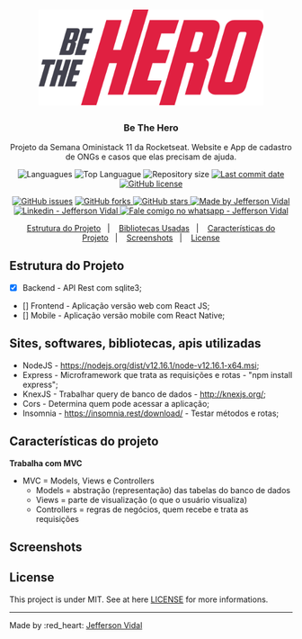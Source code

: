 <h1 align="center">
    <img alt="Be The Hero" src="./screenshots/logo.svg"  width="400px"/>
</h1>

<h3 align="center" >
  Be The Hero
</h3>

<p align="center">
  Projeto da Semana Oministack 11 da Rocketseat. Website e App de cadastro de ONGs e casos que elas precisam de ajuda.
</p>


<p align="center">
  <img alt="Languagues" src="https://img.shields.io/github/languages/count/jeffersonvidal/be-the-hero">
  <img alt="Top Languague" src="https://img.shields.io/github/languages/top/jeffersonvidal/be-the-hero">
  <img alt="Repository size" src="https://img.shields.io/github/repo-size/jeffersonvidal/be-the-hero">
  <a href="https://github.com/jeffersonvidal/foodfy/commits/master">
    <img alt="Last commit date" src="https://img.shields.io/github/last-commit/jeffersonvidal/be-the-hero">
  </a>
  <a href="https://github.com/jeffersonvidal/be-the-hero" target="_blank">
    <img alt="GitHub license" src="https://img.shields.io/github/license/jeffersonvidal/be-the-hero">
  </a>
</p>
<p align="center">
  <a href="https://github.com/jeffersonvidal/be-the-hero/issues" target="_blank">
    <img alt="GitHub issues" src="https://img.shields.io/github/issues/jeffersonvidal/be-the-hero"></a>
  <a href="https://github.com/jeffersonvidal/be-the-hero/network" target="_blank">
    <img alt="GitHub forks" src="https://img.shields.io/github/forks/jeffersonvidal/be-the-hero">
  </a>
  <a href="https://github.com/jeffersonvidal/be-the-hero/stargazers" target="_blank">
    <img alt="GitHub stars" src="https://img.shields.io/github/stars/jeffersonvidal/be-the-hero">
  </a>
  <a href="https://github.com/jeffersonvidal" target="_blank">
    <img alt="Made by Jefferson Vidal" src="https://img.shields.io/badge/made%20by-jeffersonvidal-informational">
  </a>
  <a href="https://www.linkedin.com/in/jeffersonvidal/" target="_blank" >
    <img alt="Linkedin - Jefferson Vidal" src="https://img.shields.io/badge/Linkedin--%23F8952D?style=social&logo=linkedin">
  </a>
  <a href="https://api.whatsapp.com/send?phone=5538988294043"
        target="_blank" >
    <img alt="Fale comigo no whatsapp - Jefferson Vidal" src="https://img.shields.io/badge/Whatsapp--%23F8952D?style=social&logo=whatsapp">
  </a>
</p>

<p align="center">
  <a href="#Estrutura do Projeto">Estrutura do Projeto</a>&nbsp;&nbsp;&nbsp;|&nbsp;&nbsp;&nbsp;
  <a href="#Bibliotecas Usadas">Bibliotecas Usadas</a>&nbsp;&nbsp;&nbsp;|&nbsp;&nbsp;&nbsp;
  <a href="#Características do Projeto">Características do Projeto</a>&nbsp;&nbsp;&nbsp;|&nbsp;&nbsp;&nbsp;
  <a href="#Screenshots">Screenshots</a>&nbsp;&nbsp;&nbsp;|&nbsp;&nbsp;&nbsp;
  <a href="#License">License</a>
</p>

## Estrutura do Projeto

- [x] Backend - API Rest com sqlite3;
- [] Frontend - Aplicação versão web com React JS;
- [] Mobile - Aplicação versão mobile com React Native;

## Sites, softwares, bibliotecas, apis utilizadas

* NodeJS - https://nodejs.org/dist/v12.16.1/node-v12.16.1-x64.msi;
* Express - Microframework que trata as requisições e rotas - "npm install express";
* KnexJS - Trabalhar query de banco de dados - http://knexjs.org/;
* Cors - Determina quem pode acessar a aplicação;
* Insomnia - https://insomnia.rest/download/ - Testar métodos e rotas;

## Características do projeto

**Trabalha com MVC**
* MVC = Models, Views e Controllers
    - Models = abstração (representação) das tabelas do banco de dados
    - Views = parte de visualização (o que o usuário visualiza)
    - Controllers = regras de negócios, quem recebe e trata as requisições

## Screenshots


## License

This project is under MIT. See at here [LICENSE](/LICENSE) for more informations.

---

Made by :red_heart: [Jefferson Vidal](https://github.com/jeffersonvidal)